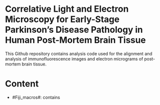 # Correlative Light and Electron Microscopy for Early-Stage Parkinson’s Disease Pathology in Human Post-Mortem Brain Tissue

This Github repository contains analysis code used for the alignment and analysis of immunofluorescence images and electron micrograms of post-mortem brain tissue.

# Content
- #Fiji_macros#: contains
